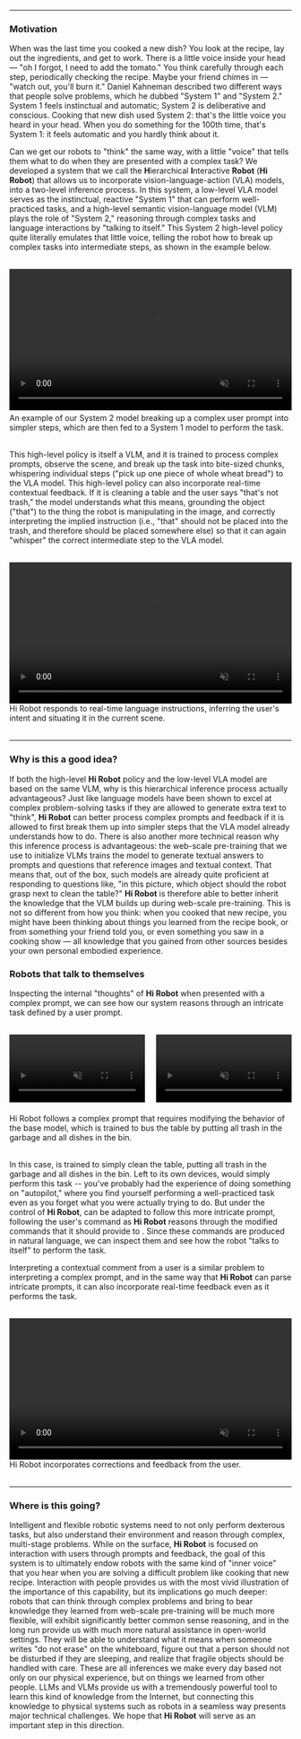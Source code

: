 
----

### Motivation

When was the last time you cooked a new dish? You look at the recipe, lay out the ingredients, and get to work. There is a little voice inside your head &mdash; "oh I forgot, I need to add the tomato." You think carefully through each step, periodically checking the recipe. Maybe your friend chimes in &mdash; "watch out, you'll burn it." Daniel Kahneman described two different ways that people solve problems, which he dubbed "System 1" and "System 2." System 1 feels instinctual and automatic; System 2 is deliberative and conscious. Cooking that new dish used System 2: that's the little voice you heard in your head. When you do something for the 100th time, that's System 1: it feels automatic and you hardly think about it.

Can we get our robots to "think" the same way, with a little "voice" that tells them what to do when they are presented with a complex task? We developed a system that we call the **H**ierarchical **I**nteractive **Robot** (**Hi Robot**) that allows us to incorporate vision-language-action (VLA) models, into a two-level inference process. In this system, a low-level VLA model serves as the instinctual, reactive "System 1" that can perform well-practiced tasks, and a high-level semantic vision-language model (VLM) plays the role of "System 2," reasoning through complex tasks and language interactions by "talking to itself." This System 2 high-level policy quite literally emulates that little voice, telling the robot how to break up complex tasks into intermediate steps, as shown in the example below.

<br>

<video width="100%" controls autoplay loop muted>
    <source src="./video/blog_video1_compressed.mp4" type="video/mp4">
</video>
<figcaption class="imgcaption" style="margin-top: 5px;">An example of our System 2 model breaking up a complex user prompt into simpler steps, which are then fed to a System 1 model to perform the task.</figcaption>

<br>

This high-level policy is itself a VLM, and it is trained to process complex prompts, observe the scene, and break up the task into bite-sized chunks, whispering individual steps ("pick up one piece of whole wheat bread") to the VLA model. This high-level policy can also incorporate real-time contextual feedback. If it is cleaning a table and the user says "that's not trash," the model understands what this means, grounding the object ("that") to the thing the robot is manipulating in the image, and correctly interpreting the implied instruction (i.e., "that" should not be placed into the trash, and therefore should be placed somewhere else) so that it can again "whisper" the correct intermediate step to the VLA model.

<br>

<video width="100%" controls autoplay loop muted>
    <source src="./video/blog_video2_compressed.mp4" type="video/mp4">
</video>
<figcaption class="imgcaption">Hi Robot responds to real-time language instructions, inferring the user's intent and situating it in the current scene.</figcaption>

<br>

----
### Why is this a good idea?

If both the high-level **Hi Robot** policy and the low-level VLA model are based on the same VLM, why is this hierarchical inference process actually advantageous? Just like language models have been shown to excel at complex problem-solving tasks if they are allowed to generate extra text to "think", **Hi Robot** can better process complex prompts and feedback if it is allowed to first break them up into simpler steps that the VLA model already understands how to do. There is also another more technical reason why this inference process is advantageous: the web-scale pre-training that we use to initialize VLMs trains the model to generate textual answers to prompts and questions that reference images and textual context. That means that, out of the box, such models are already quite proficient at responding to questions like, "in this picture, which object should the robot grasp next to clean the table?" **Hi Robot** is therefore able to better inherit the knowledge that the VLM builds up during web-scale pre-training. This is not so different from how you think: when you cooked that new recipe, you might have been thinking about things you learned from the recipe book, or from something your friend told you, or even something you saw in a cooking show &mdash; all knowledge that you gained from other sources besides your own personal embodied experience.

### Robots that talk to themselves

Inspecting the internal "thoughts" of **Hi Robot** when presented with a complex prompt, we can see how our system reasons through an intricate task defined by a user prompt.

<br>

<div style="display: flex; gap: 20px; margin-bottom: 20px;">
    <div style="flex: 1;">
        <figcaption class="imgcaption"></figcaption>
        <video width="100%" controls autoplay loop muted>
            <source src="./video/blog_post_video3_clean_everything_compressed.mp4" type="video/mp4">
        </video>
    </div>
    <div style="flex: 1;">
        <figcaption class="imgcaption"></figcaption>
        <video width="100%" controls autoplay loop muted>
            <source src="./video/blog_post_video3_only_trash_compressed.mp4" type="video/mp4">
        </video>
    </div>
</div>
<figcaption class="imgcaption">Hi Robot follows a complex prompt that requires modifying the behavior of the base model, which is trained to bus the table by putting all trash in the garbage and all dishes in the bin.</figcaption>

<br>


In this case, <P0 /> is trained to simply clean the table, putting all trash in the garbage and all dishes in the bin. Left to its own devices, <P0 /> would simply perform this task -- you've probably had the experience of doing something on "autopilot," where you find yourself performing a well-practiced task even as you forget what you were actually trying to do. But under the control of **Hi Robot**, <P0 /> can be adapted to follow this more intricate prompt, following the user's command as **Hi Robot** reasons through the modified commands that it should provide to <P0 />. Since these commands are produced in natural language, we can inspect them and see how the robot "talks to itself" to perform the task.

Interpreting a contextual comment from a user is a similar problem to interpreting a complex prompt, and in the same way that **Hi Robot** can parse intricate prompts, it can also incorporate real-time feedback even as it performs the task.

<br>

<video width="100%" controls autoplay loop muted>
    <source src="./video/blog_video4_compressed.mp4" type="video/mp4">
</video>
<figcaption class="imgcaption">Hi Robot incorporates corrections and feedback from the user.</figcaption>

<br>


----
### Where is this going?

Intelligent and flexible robotic systems need to not only perform dexterous tasks, but also understand their environment and reason through complex, multi-stage problems. While on the surface, **Hi Robot** is focused on interaction with users through prompts and feedback, the goal of this system is to ultimately endow robots with the same kind of "inner voice" that you hear when you are solving a difficult problem like cooking that new recipe. Interaction with people provides us with the most vivid illustration of the importance of this capability, but its implications go much deeper: robots that can think through complex problems and bring to bear knowledge they learned from web-scale pre-training will be much more flexible, will exhibit significantly better common sense reasoning, and in the long run provide us with much more natural assistance in open-world settings. They will be able to understand what it means when someone writes "do not erase" on the whiteboard, figure out that a person should not be disturbed if they are sleeping, and realize that fragile objects should be handled with care. These are all inferences we make every day based not only on our physical experience, but on things we learned from other people. LLMs and VLMs provide us with a tremendously powerful tool to learn this kind of knowledge from the Internet, but connecting this knowledge to physical systems such as robots in a seamless way presents major technical challenges. We hope that **Hi Robot** will serve as an important step in this direction.
